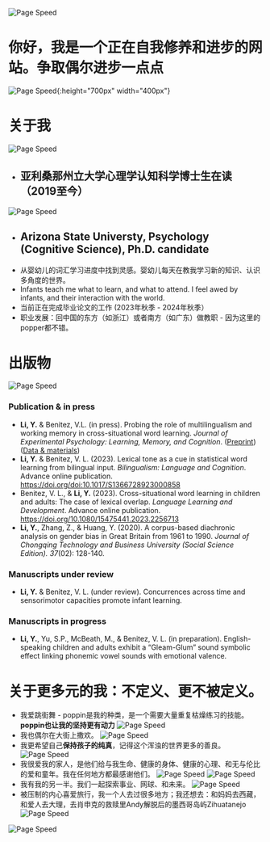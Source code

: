 ![Page Speed](/README_images/LofiGirl.JPG)

# 你好，我是一个正在自我修养和进步的网站。争取偶尔进步一点点
![Page Speed](/README_images/fractal.jpeg){:height="700px" width="400px"}

# 关于我
![Page Speed](/README_images/YeLi-Small.jpg)
- ## 亚利桑那州立大学心理学认知科学博士生在读（2019至今）
![Page Speed](/README_images/ASU_Logo.jpg)
- ## Arizona State Universty, Psychology (Cognitive Science), Ph.D. candidate
- 从婴幼儿的词汇学习进度中找到灵感。婴幼儿每天在教我学习新的知识、认识多角度的世界。
- Infants teach me what to learn, and what to attend. I feel awed by infants, and their interaction with the world.
- 当前正在完成毕业论文的工作 (2023年秋季 - 2024年秋季）
- 职业发展：回中国的东方（如浙江）或者南方（如广东）做教职 - 因为这里的popper都不错。

# 出版物
![Page Speed](/README_images/publication.jpg)
### Publication & in press
- **Li, Y.** & Benitez, V.L. (in press). Probing the role of multilingualism and working memory in cross-situational word learning. *Journal of Experimental Psychology: Learning, Memory, and Cognition*. ([Preprint](https://doi.org/10.31234/osf.io/t9gx8)) ([Data & materials](https://osf.io/mte8s/))
- **Li, Y.** & Benitez, V. L. (2023). Lexical tone as a cue in statistical word learning from bilingual input. *Bilingualism: Language and Cognition*. Advance online publication. https://doi.org/doi:10.1017/S1366728923000858
- Benitez, V. L., & **Li, Y.** (2023). Cross-situational word learning in children and adults: The case of lexical overlap. *Language Learning and Development*. Advance online publication. https://doi.org/10.1080/15475441.2023.2256713 
- **Li, Y.**, Zhang, Z., & Huang, Y. (2020). A corpus-based diachronic analysis on gender bias in Great Britain from 1961 to 1990. *Journal of Chongqing Technology and Business University (Social Science Edition). 37*(02): 128-140.
### Manuscripts under review
- **Li, Y.** & Benitez, V. L. (under review). Concurrences across time and sensorimotor capacities promote infant learning.
### Manuscripts in progress
- **Li, Y.**, Yu, S.P., McBeath, M., & Benitez, V. L. (in preparation). English-speaking children and adults exhibit a “Gleam-Glum” sound symbolic effect linking phonemic vowel sounds with emotional valence.


# 关于更多元的我：不定义、更不被定义。
- 我爱跳街舞 - poppin是我的种类，是一个需要大量重复枯燥练习的技能。**poppin也让我的坚持更有动力**
![Page Speed](/README_images/BattleCV.jpeg)
- 我也偶尔在大街上撒欢。
![Page Speed](/README_images/ganfan.jpeg)
- 我更希望自己**保持孩子的纯真**，记得这个浑浊的世界更多的善良。
![Page Speed](/README_images/LittleYe.jpeg)
- 我很爱我的家人，是他们给与我生命、健康的身体、健康的心理、和无与伦比的爱和童年。我在任何地方都最感谢他们。
![Page Speed](/README_images/Family.jpg)
![Page Speed](/README_images/Ye_baby.jpg)
- 我有我的另一半。我们一起探索事业、网球、和未来。
![Page Speed](/README_images/tennis.jpg)
- 被压制的内心喜爱旅行，我一个人去过很多地方；我还想去：和妈妈去西藏，和爱人去大理，去肖申克的救赎里Andy解脱后的墨西哥岛屿Zihuatanejo\
![Page Speed](/README_images/Zihuatanejo.jpg)

![Page Speed](/README_images/LofiGirl.JPG)
